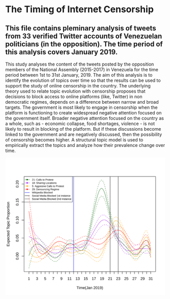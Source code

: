 # The Timing of Internet Censorship

## This file contains pleminary analysis of tweets from 33 verified Twitter accounts of Venezuelan politicians (in the opposition). The time period of this analysis covers January 2019. 


This study analyses the content of the tweets posted by the opposition members of the National Assembly (2015-2017) in 
Venezuela for the time period between 1st to 31st January, 2019. The aim of this analysis is to identify the evolution of 
topics over time so that the results can be used to support the study of online censorship in the country. The underlying 
theory used to relate topic evolution with censorship proposes that decisions to block access to online platforms (like, 
Twitter) in non democratic regimes, depends on a difference between narrow and broad targets. The government is most likely 
to engage in censorship when the platform is functioning to create widespread negative attention focused on the government 
itself. Broader negative attention focused on the country as a whole, such as - economic collapse, food shortages, violence - 
is not likely to result in blocking of the platform. But if these discussions become linked to the government and are 
negatively discussed, then the possibility of censorship becomes higher. A structural topic model is used to empirically 
extract the topics and analyze how their prevalence change over time.


![](images/plot_trend-1.png)



